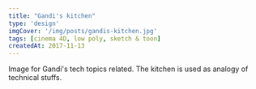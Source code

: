 ```yaml
---
title: "Gandi's kitchen"
type: 'design'
imgCover: '/img/posts/gandis-kitchen.jpg'
tags: [cinema 4D, low poly, sketch & toon]
createdAt: 2017-11-13
---
```

Image for Gandi's tech topics related. The kitchen is used as analogy of technical stuffs.
<!--more-->